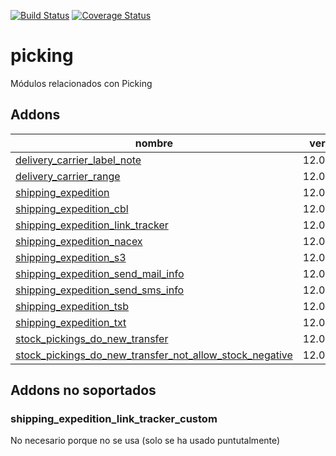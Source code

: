 [![Build Status](https://travis-ci.org/OdooNodrizaTech/stock.svg?branch=12.0)](https://travis-ci.org/OdooNodrizaTech/stock)
[![Coverage Status](https://coveralls.io/repos/OdooNodrizaTech/stock/badge.svg?branch=12.0)](https://coveralls.io/r/OdooNodrizaTech/stock?branch=12.0)

picking
=========
Módulos relacionados con Picking


Addons
----------------
nombre | version
--- | ---
[delivery_carrier_label_note](delivery_carrier_label_note/) | 12.0.1.0.0
[delivery_carrier_range](delivery_carrier_range/) | 12.0.1.0.0
[shipping_expedition](shipping_expedition/) | 12.0.1.0.0
[shipping_expedition_cbl](shipping_expedition_cbl/) | 12.0.1.0.0
[shipping_expedition_link_tracker](shipping_expedition_link_tracker/) | 12.0.1.0.0
[shipping_expedition_nacex](shipping_expedition_nacex/) | 12.0.1.0.0
[shipping_expedition_s3](shipping_expedition_s3/) | 12.0.1.0.0
[shipping_expedition_send_mail_info](shipping_expedition_send_mail_info/) | 12.0.1.0.0
[shipping_expedition_send_sms_info](shipping_expedition_send_sms_info/) | 12.0.1.0.0
[shipping_expedition_tsb](shipping_expedition_tsb/) | 12.0.1.0.0
[shipping_expedition_txt](shipping_expedition_txt/) | 12.0.1.0.0
[stock_pickings_do_new_transfer](stock_pickings_do_new_transfer/) | 12.0.1.0.0
[stock_pickings_do_new_transfer_not_allow_stock_negative](stock_pickings_do_new_transfer_not_allow_stock_negative/) | 12.0.1.0.0

## Addons no soportados

### shipping_expedition_link_tracker_custom
No necesario porque no se usa (solo se ha usado puntutalmente)
